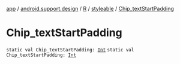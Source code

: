 [app](../../../index.md) / [android.support.design](../../index.md) / [R](../index.md) / [styleable](index.md) / [Chip_textStartPadding](./-chip_text-start-padding.md)

# Chip_textStartPadding

`static val Chip_textStartPadding: `[`Int`](https://kotlinlang.org/api/latest/jvm/stdlib/kotlin/-int/index.html)
`static val Chip_textStartPadding: `[`Int`](https://kotlinlang.org/api/latest/jvm/stdlib/kotlin/-int/index.html)